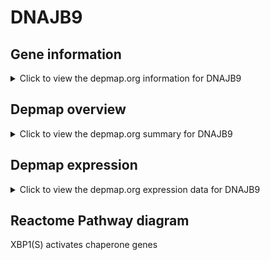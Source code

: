 <h1>DNAJB9</h1>

<h2>Gene information</h2>
<details>
  <summary>Click to view the depmap.org information for DNAJB9</summary>
  <iframe src="https://depmap.org/portal/gene/DNAJB9?tab=about" style="border:none;width:100%;height:800px"></iframe>
</details>

<h2>Depmap overview</h2>
<details>
  <summary>Click to view the depmap.org summary for DNAJB9</summary>
  <iframe src="https://depmap.org/portal/gene/DNAJB9?tab=overview" style="border:none;width:100%;height:800px"></iframe>
</details>

<h2>Depmap expression</h2>
<details>
  <summary>Click to view the depmap.org expression data for DNAJB9</summary>
  <iframe src="https://depmap.org/portal/gene/DNAJB9?tab=characterization" style="border:none;width:100%;height:800px"></iframe>
</details>



<h2>Reactome Pathway diagram</h2>
XBP1(S) activates chaperone genes
<div id="diagramHolder"></div>

<script>
    //Creating the Reactome Diagram widget
    //Take into account a proxy needs to be set up in your server side pointing to www.reactome.org
    function onReactomeDiagramReady(){  //This function is automatically called when the widget code is ready to be used
        var diagram = Reactome.Diagram.create({
            "placeHolder" : "diagramHolder",
            "width" : 900,
            "height" : 500
        });

        //Initialising it to the "Hemostasis" pathway
        diagram.loadDiagram("R-HSA-381038");

        //Adding different listeners

        diagram.onDiagramLoaded(function (loaded) {
            console.info("Loaded ", loaded);
            diagram.flagItems("BAD");
	    diagram.flagItems("Q92934");
            if (loaded == "R-HSA-381038") diagram.selectItem("R-HSA-381038");
        });

     }
</script>



